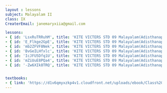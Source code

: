 ```yaml
--- 
layout : lessons 
subject: Malayalam II
class: IX
CreaterEmail: janemaryxiia@gmail.com

lessons: 
- { id: 'LsxRuTRRuhM', title: 'KITE VICTERS STD 09 Malayalam(Adisthanapaadam) Class 01 (First Bell-ഫസ്റ്റ് ബെല്‍)' }
- { id: 'E_Flkge2GpE', title: 'KITE VICTERS STD 09 Malayalam(Adisthanapaadam) Class 02 (First Bell-ഫസ്റ്റ് ബെല്‍)' }
- { id: 'mb2ZFVF8Nek', title: 'KITE VICTERS STD 09 Malayalam(Adisthanapaadam) class 03 (First Bell-ഫസ്റ്റ് ബെല്‍)' }
- { id: 'BvGeILHfxlc', title: 'KITE VICTERS STD 09 Malayalam(Adisthanapaadam) Class 04 (First Bell-ഫസ്റ്റ് ബെല്‍)' }
- { id: 'IcJFU5Dfq1U', title: 'KITE VICTERS STD 09 Malayalam(Adisthanapaadam) Class 05 (First Bell-ഫസ്റ്റ് ബെല്‍)' }
- { id: 'mZiUuE8PQa4', title: 'KITE VICTERS STD 09 Malayalam(Adisthanapaadam) Class 06 (First Bell-ഫസ്റ്റ് ബെല്‍)' }
- { id: '-Zw6XIk8TRQ', title: 'KITE VICTERS STD 09 Malayalam(Adisthanapaadam) Class 07 (First Bell-ഫസ്റ്റ് ബെല്‍)' }


textbooks:
- { link: 'https://d1v6qmyxzkp4v1.cloudfront.net/uploads/ebook/Class%209/Malayalam_IX_BT_Vol_1/Malayalam_IX_BT_Vol_1.pdf', title: 'MalayalamII' , medium: 'Malayalam' }
---
```


